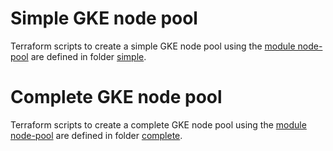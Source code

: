# Simple GKE node pool

Terraform scripts to create a simple GKE node pool using the [module node-pool](..) are defined in folder [simple](simple).

# Complete GKE node pool

Terraform scripts to create a complete GKE node pool using the [module node-pool](..) are defined in folder [complete](complete).
